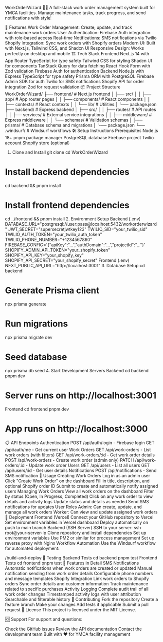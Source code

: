 WorkOrderWizard 🧙‍♂️
A full-stack work order management system built for YMCA facilities. Manage maintenance tasks, track progress, and send notifications with style!

🚀 Features
Work Order Management: Create, update, and track maintenance work orders
User Authentication: Firebase Auth integration with role-based access
Real-time Notifications: SMS notifications via Twilio
Shopify Integration: Sync work orders with Shopify orders
Modern UI: Built with Next.js, Tailwind CSS, and Shadcn UI
Responsive Design: Works perfectly on desktop and mobile
🏗️ Tech Stack
Frontend
Next.js 14 with App Router
TypeScript for type safety
Tailwind CSS for styling
Shadcn UI for components
TanStack Query for data fetching
React Hook Form with Zod validation
Firebase Auth for authentication
Backend
Node.js with Express
TypeScript for type safety
Prisma ORM with PostgreSQL
Firebase Admin SDK for auth
Twilio for SMS notifications
Shopify API for order integration
Zod for request validation
📦 Project Structure
WorkOrderWizard/
├── frontend/                 # Next.js frontend
│   ├── src/
│   │   ├── app/             # App router pages
│   │   ├── components/      # React components
│   │   ├── contexts/        # React contexts
│   │   └── lib/            # Utilities
│   └── package.json
├── backend/                 # Express backend
│   ├── src/
│   │   ├── routes/         # API routes
│   │   ├── services/       # External service integrations
│   │   ├── middleware/     # Express middleware
│   │   └── schemas/        # Validation schemas
│   ├── prisma/             # Database schema and migrations
│   └── package.json
└── .windsurf/              # Windsurf workflows
🛠️ Setup Instructions
Prerequisites
Node.js 18+
pnpm package manager
PostgreSQL database
Firebase project
Twilio account
Shopify store (optional)
1. Clone and Install
git clone <repository-url>
cd WorkOrderWizard

# Install backend dependencies
cd backend && pnpm install

# Install frontend dependencies
cd ../frontend && pnpm install
2. Environment Setup
Backend (.env)
DATABASE_URL="postgresql://user:pass@localhost:5432/workorderwizard"
JWT_SECRET="supersecretjwtkey123"
TWILIO_SID="your_twilio_sid"
TWILIO_AUTH_TOKEN="your_twilio_auth_token"
TWILIO_PHONE_NUMBER="+1234567890"
FIREBASE_CONFIG='{"apiKey":"...","authDomain":"...","projectId":"..."}'
SHOPIFY_ADMIN_API_TOKEN="your_shopify_token"
SHOPIFY_API_KEY="your_shopify_key"
SHOPIFY_API_SECRET="your_shopify_secret"
Frontend (.env)
NEXT_PUBLIC_API_URL="http://localhost:3001"
3. Database Setup
cd backend

# Generate Prisma client
npx prisma generate

# Run migrations
npx prisma migrate dev

# Seed database
npx prisma db seed
4. Start Development Servers
Backend
cd backend
pnpm dev
# Server runs on http://localhost:3001
Frontend
cd frontend
pnpm dev
# App runs on http://localhost:3000
📋 API Endpoints
Authentication
POST /api/auth/login - Firebase login
GET /api/auth/me - Get current user
Work Orders
GET /api/work-orders - List work orders (with filters)
GET /api/work-orders/:id - Get work order details
POST /api/work-orders - Create work order (admin only)
PATCH /api/work-orders/:id - Update work order
Users
GET /api/users - List all users
GET /api/users/:id - Get user details
Notifications
POST /api/notifications - Send SMS notification
🔧 Usage
Creating Work Orders
Log in as an admin user
Click "Create Work Order" on the dashboard
Fill in title, description, and optional Shopify order ID
Submit to create and automatically notify assigned users
Managing Work Orders
View all work orders on the dashboard
Filter by status (Open, In Progress, Completed)
Click on any work order to view details and activity logs
Update status and details as needed
Send SMS notifications for updates
User Roles
Admin: Can create, update, and manage all work orders
Worker: Can view and update assigned work orders
🚀 Deployment
Frontend (Vercel)
Connect your GitHub repository to Vercel
Set environment variables in Vercel dashboard
Deploy automatically on push to main branch
Backend (SSH Server)
SSH to your server: ssh root@your-server-ip
Clone repository and install dependencies
Set up environment variables
Use PM2 or similar for process management
Set up reverse proxy with Nginx
Workflow Automation
Use the Windsurf workflow for automated deployment:

/build-and-deploy
🧪 Testing
Backend Tests
cd backend
pnpm test
Frontend Tests
cd frontend
pnpm test
📱 Features in Detail
SMS Notifications
Automatic notifications when work orders are created or updated
Manual notification sending from work order details
Configurable phone numbers and message templates
Shopify Integration
Link work orders to Shopify orders
Sync order details and customer information
Track maintenance related to specific purchases
Activity Logging
Complete audit trail of all work order changes
Timestamped activity logs with user attribution
Searchable and filterable history
🤝 Contributing
Fork the repository
Create a feature branch
Make your changes
Add tests if applicable
Submit a pull request
📄 License
This project is licensed under the MIT License.

🆘 Support
For support and questions:

Check the GitHub issues
Review the API documentation
Contact the development team
Built with ❤️ for YMCA facility management
